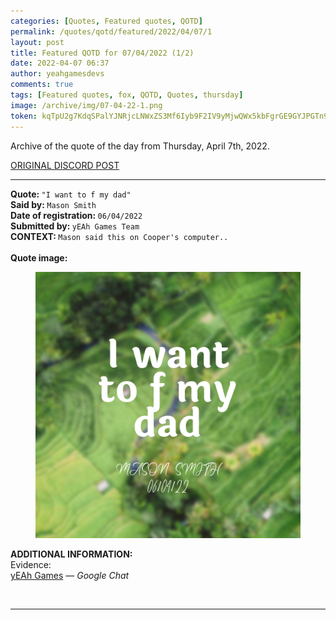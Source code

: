 ```yaml
---
categories: [Quotes, Featured quotes, QOTD]
permalink: /quotes/qotd/featured/2022/04/07/1
layout: post
title: Featured QOTD for 07/04/2022 (1/2)
date: 2022-04-07 06:37
author: yeahgamesdevs
comments: true
tags: [Featured quotes, fox, QOTD, Quotes, thursday]
image: /archive/img/07-04-22-1.png
token: kqTpU2g7KdqSPalYJNRjcLNWxZS3Mf6Iyb9F2IV9yMjwQWx5kbFgrGE9GYJPGTn9C5RzL3bLKlyABCkbcbhr4RwgsjYh17Nf6xf96OSp3E3tNt6DmgkOs5i1ebImkOjniTAAolSJNIKd
---
```

<!-- wp:paragraph -->
<p>Archive of the quote of the day from Thursday, April 7th, 2022. </p>
<!-- /wp:paragraph -->

<!-- wp:buttons {"layout":{"type":"flex","justifyContent":"left"}} -->
<div class="wp-block-buttons"><!-- wp:button {"textColor":"vivid-cyan-blue","align":"center","style":{"border":{"radius":"18px"}},"className":"is-style-fill"} -->
<div class="wp-block-button aligncenter is-style-fill"><a class="wp-block-button__link has-vivid-cyan-blue-color has-text-color wp-element-button" href="https://discord.com/channels/887052880782176266/958100064079839303/961935313582821377" style="border-radius:18px;">ORIGINAL DISCORD POST</a></div>
<!-- /wp:button --></div>
<!-- /wp:buttons -->

<!-- wp:separator {"align":"center","className":"is-style-wide"} -->
<hr class="wp-block-separator aligncenter has-alpha-channel-opacity is-style-wide" />
<!-- /wp:separator -->

<!-- wp:paragraph -->
<p><strong>Quote: </strong><code>"I want to f my dad"</code><br><strong>Said by: </strong><code>Mason Smith</code><br><strong>Date of registration: </strong><code>06/04/2022</code> <br><strong>Submitted by: </strong><code>yEAh Games Team</code><br><strong>CONTEXT: </strong><code>Mason said this on Cooper's computer..</code><br><br><strong>Quote image:</strong></p>
<!-- /wp:paragraph -->

<!-- wp:image {"sizeSlug":"large","linkDestination":"none"} -->
<figure class="wp-block-image size-large"><img src="/archive/img/07-04-22-1.png" alt="" /></figure>
<!-- /wp:image -->

<!-- wp:paragraph -->
<p><strong>ADDITIONAL INFORMATION:</strong><br>Evidence:<br><a href="https://mail.google.com/mail/u/8/#chat/space/AAAAJLyUkAY">yEAh Games</a> — <em>Google Chat</em></p>
<!-- /wp:paragraph -->

<!-- wp:image {"id":302,"sizeSlug":"large","linkDestination":"none"} -->
<figure class="wp-block-image size-large"><img src="https://yeaharchives.files.wordpress.com/2022/04/screenshot-2022-04-08-06.24.17.png?w=311" alt="" class="wp-image-302" /></figure>
<!-- /wp:image -->

<!-- wp:separator {"className":"is-style-wide"} -->
<hr class="wp-block-separator has-alpha-channel-opacity is-style-wide" />
<!-- /wp:separator -->
